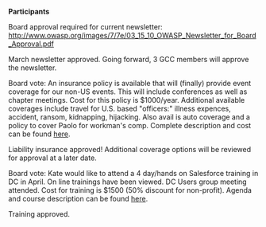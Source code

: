 **Participants**

Board approval required for current newsletter:
<http://www.owasp.org/images/7/7e/03_15_10_OWASP_Newsletter_for_Board_Approval.pdf>

March newsletter approved. Going forward, 3 GCC members will approve the
newsletter.

Board vote: An insurance policy is available that will (finally) provide
event coverage for our non-US events. This will include conferences as
well as chapter meetings. Cost for this policy is $1000/year. Additional
available coverages include travel for U.S. based "officers:" illness
expences, accident, ransom, kidnapping, hijacking. Also avail is auto
coverage and a policy to cover Paolo for workman's comp. Complete
description and cost can be found
[here](http://www.owasp.org/images/d/df/OWASP_Foundation_-_Foreign_Package.pdf).

Liability insurance approved\! Additional coverage options will be
reviewed for approval at a later date.

Board vote: Kate would like to attend a 4 day/hands on Salesforce
training in DC in April. On line trainings have been viewed. DC Users
group meeting attended. Cost for training is $1500 (50% discount for
non-profit). Agenda and course description can be found
[here](http://www.owasp.org/images/7/7d/ADM_201_Agenda_%281%29.pdf).

Training approved.